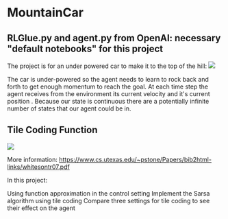 # MountainCar

## RLGlue.py and agent.py from OpenAI: necessary "default notebooks" for this project
The project is for an under powered car to make it to the top of the hill:
![](https://camo.githubusercontent.com/c346664b8e3c0b4839656b84620f59676e783bd1/68747470733a2f2f75706c6f61642e77696b696d656469612e6f72672f77696b6970656469612f636f6d6d6f6e732f312f31382f4d6361722e706e67)


The car is under-powered so the agent needs to learn to rock back and forth to get enough momentum to reach the goal. At each time step the agent receives from the environment its current velocity  and it's current position . Because our state is continuous there are a potentially infinite number of states that our agent could be in.

## Tile Coding Function

![](https://miro.medium.com/max/3602/1*AZXJ9lWBReLEcEQDt0_jpQ.jpeg)

More information: https://www.cs.utexas.edu/~pstone/Papers/bib2html-links/whitesontr07.pdf

In this project:

Using function approximation in the control setting
Implement the Sarsa algorithm using tile coding
Compare three settings for tile coding to see their effect on the agent
